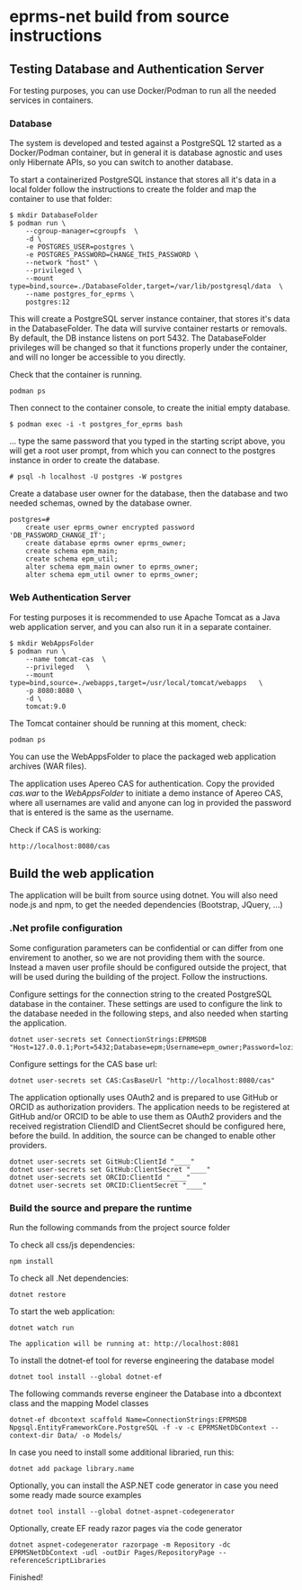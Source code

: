 # eprms-net build from source instructions

## Testing Database and Authentication Server

For testing purposes, you can use Docker/Podman to run all the needed services in containers.

### Database

The system is developed and tested against a PostgreSQL 12 started as a Docker/Podman container, but in general it is database agnostic and uses only Hibernate APIs, so you can switch to another database.

To start a containerized PostgreSQL instance that stores all it's data in a local folder follow the instructions to create the folder and map the container to use that folder:

	$ mkdir DatabaseFolder
	$ podman run \
		--cgroup-manager=cgroupfs  \
		-d \
		-e POSTGRES_USER=postgres \
		-e POSTGRES_PASSWORD=CHANGE_THIS_PASSWORD \
		--network "host" \
		--privileged \
		--mount type=bind,source=./DatabaseFolder,target=/var/lib/postgresql/data  \
		--name postgres_for_eprms \
		postgres:12

This will create a PostgreSQL server instance container, that stores it's data in the DatabaseFolder. The data will survive container restarts or removals. By default, the DB instance listens on port 5432. The DatabaseFolder privileges will be changed so that it functions properly under the container, and will no longer be accessible to you directly.

Check that the container is running.

	podman ps

Then connect to the container console, to create the initial empty database.

	$ podman exec -i -t postgres_for_eprms bash

... type the same password that you typed in the starting script above, you will get a root user prompt, from which you can connect to the postgres instance in order to create the database.

	# psql -h localhost -U postgres -W postgres
	
Create a database user owner for the database, then the database and two needed schemas, owned by the database owner.

	postgres=# 
		create user eprms_owner encrypted password 'DB_PASSWORD_CHANGE_IT';
		create database eprms owner eprms_owner;
		create schema epm_main;
		create schema epm_util;
		alter schema epm_main owner to eprms_owner;
		alter schema epm_util owner to eprms_owner;

### Web Authentication Server

For testing purposes it is recommended to use Apache Tomcat as a Java web application server, and you can also run it in a separate container.

	$ mkdir WebAppsFolder
	$ podman run \
		--name tomcat-cas  \
		--privileged   \
		--mount type=bind,source=./webapps,target=/usr/local/tomcat/webapps   \
		-p 8080:8080 \
		-d \
		tomcat:9.0

The Tomcat container should be running at this moment, check:

	podman ps

You can use the WebAppsFolder to place the packaged web application archives (WAR files). 

The application uses Apereo CAS for authentication. Copy the provided *cas.war* to the *WebAppsFolder* to initiate a demo instance of Apereo CAS, where all usernames are valid and anyone can log in provided the password that is entered is the same as the username.

Check if CAS is working:

	http://localhost:8080/cas



## Build the web application

The application will be built from source using dotnet. 
You will also need node.js and npm, to get the needed dependencies (Bootstrap, JQuery, ...)

### .Net profile configuration

Some configuration parameters can be confidential or can differ from one envirement to another, so we are not providing them with the source. Instead a maven user profile should be configured outside the project, that will be used during the building of the project. Follow the instructions.

Configure settings for the connection string to the created PostgreSQL database in the container. These settings are used to configure the link to the database needed in the following steps, and also needed when starting the application.

	dotnet user-secrets set ConnectionStrings:EPRMSDB "Host=127.0.0.1;Port=5432;Database=epm;Username=epm_owner;Password=lozinka"

Configure settings for the CAS base url:

	dotnet user-secrets set CAS:CasBaseUrl "http://localhost:8080/cas"

The application optionally uses OAuth2 and is prepared to use GitHub or ORCID as authorization providers. The application needs to be registered at GitHub and/or ORCID to be able to use them as OAuth2 providers and the received registration CliendID and ClientSecret should be configured here, before the build. In addition, the source can be changed to enable other providers.

	dotnet user-secrets set GitHub:ClientId "____"
	dotnet user-secrets set GitHub:ClientSecret "____"
	dotnet user-secrets set ORCID:ClientId "____"
	dotnet user-secrets set ORCID:ClientSecret "____"



### Build the source and prepare the runtime

Run the following commands from the project source folder

To check all css/js dependencies:

	npm install

To check all .Net dependencies:

	dotnet restore

To start the web application:

	dotnet watch run

	The application will be running at: http://localhost:8081

To install the dotnet-ef tool for reverse engineering the database model

	dotnet tool install --global dotnet-ef

The following commands reverse engineer the Database into a dbcontext class and the mapping Model classes

	dotnet-ef dbcontext scaffold Name=ConnectionStrings:EPRMSDB Npgsql.EntityFrameworkCore.PostgreSQL -f -v -c EPRMSNetDbContext --context-dir Data/ -o Models/

In case you need to install some additional libraried, run this:

	dotnet add package library.name

Optionally, you can install the ASP.NET code generator in case you need some ready made source examples

	dotnet tool install --global dotnet-aspnet-codegenerator

Optionally, create EF ready razor pages via the code generator

	dotnet aspnet-codegenerator razorpage -m Repository -dc EPRMSNetDbContext -udl -outDir Pages/RepositoryPage --referenceScriptLibraries

Finished!
